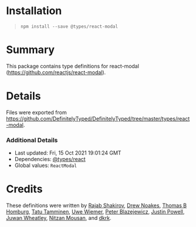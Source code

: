 # Installation
> `npm install --save @types/react-modal`

# Summary
This package contains type definitions for react-modal (https://github.com/reactjs/react-modal).

# Details
Files were exported from https://github.com/DefinitelyTyped/DefinitelyTyped/tree/master/types/react-modal.

### Additional Details
 * Last updated: Fri, 15 Oct 2021 19:01:24 GMT
 * Dependencies: [@types/react](https://npmjs.com/package/@types/react)
 * Global values: `ReactModal`

# Credits
These definitions were written by [Rajab Shakirov](https://github.com/radziksh), [Drew Noakes](https://github.com/drewnoakes), [Thomas B Homburg](https://github.com/homburg), [Tatu Tamminen](https://github.com/ttamminen), [Uwe Wiemer](https://github.com/hallowatcher), [Peter Blazejewicz](https://github.com/peterblazejewicz), [Justin Powell](https://github.com/jpowell), [Juwan Wheatley](https://github.com/fiberjw), [Nitzan Mousan](https://github.com/nitzanmo), and [dkrk](https://github.com/grgr-dkrk).

